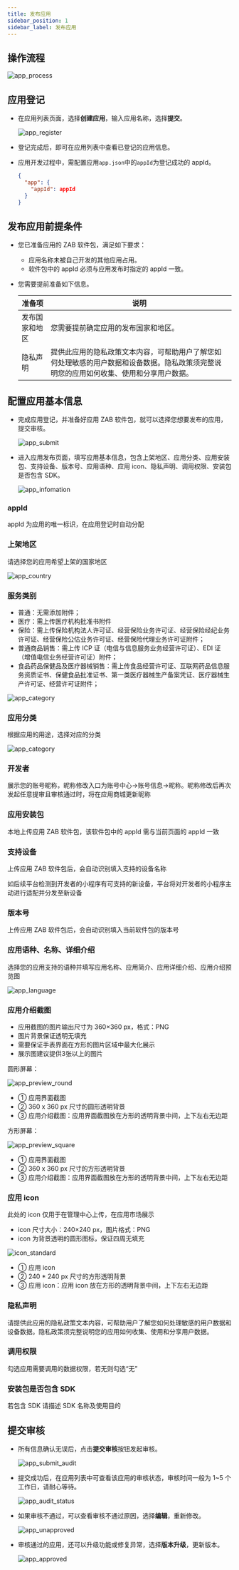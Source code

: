 ```yaml
---
title: 发布应用
sidebar_position: 1
sidebar_label: 发布应用
---
```


## 操作流程

![app_process](/img/docs/distribute/app_process.png)

## 应用登记

- 在应用列表页面，选择**创建应用**，输入应用名称，选择**提交**。

  ![app_register](/img/docs/distribute/app_register.png)

- 登记完成后，即可在应用列表中查看已登记的应用信息。
- 应用开发过程中，需配置应用`app.json`中的`appId`为登记成功的 appId。

  ```json
  {
    "app": {
      "appId": appId
    }
  }
  ```

## 发布应用前提条件

- 您已准备应用的 ZAB 软件包，满足如下要求：
  - 应用名称未被自己开发的其他应用占用。
  - 软件包中的 appId 必须与应用发布时指定的 appId 一致。
- 您需要提前准备如下信息。

  | 准备项         | 说明                                                                                                                                     |
  | -------------- | ---------------------------------------------------------------------------------------------------------------------------------------- |
  | 发布国家和地区 | 您需要提前确定应用的发布国家和地区。                                                                                                     |
  | 隐私声明       | 提供此应用的隐私政策文本内容，可帮助用户了解您如何处理敏感的用户数据和设备数据。隐私政策须完整说明您的应用如何收集、使用和分享用户数据。 |

## 配置应用基本信息

- 完成应用登记，并准备好应用 ZAB 软件包，就可以选择您想要发布的应用，提交审核。

  ![app_submit](/img/docs/distribute/app_submit.png)

- 进入应用发布页面，填写应用基本信息，包含上架地区、应用分类、应用安装包、支持设备、版本号、应用语种、应用 icon、隐私声明、调用权限、安装包是否包含 SDK。

  ![app_infomation](/img/docs/distribute/app_infomation.png)

### appId

appId 为应用的唯一标识，在应用登记时自动分配

### 上架地区

请选择您的应用希望上架的国家地区

![app_country](/img/docs/distribute/app_country.png)

### 服务类别

- 普通：无需添加附件；
- 医疗：需上传医疗机构批准书附件
- 保险：需上传保险机构法人许可证、经营保险业务许可证、经营保险经纪业务许可证、经营保险公估业务许可证、经营保险代理业务许可证附件；
- 普通商品销售：需上传 ICP 证（电信与信息服务业务经营许可证）、EDI 证（增值电信业务经营许可证）附件；
- 食品药品保健品及医疗器械销售：需上传食品经营许可证、互联网药品信息服务资质证书、保健食品批准证书、第一类医疗器械生产备案凭证、医疗器械生产许可证、经营许可证附件；

![app_category](/img/docs/distribute/app_category.jpg)

### 应用分类

根据应用的用途，选择对应的分类

![app_category](/img/docs/distribute/app_cate.jpg)

### 开发者

展示您的账号昵称，昵称修改入口为账号中心->账号信息->昵称。昵称修改后再次发起任意提审且审核通过时，将在应用商城更新昵称

### 应用安装包

本地上传应用 ZAB 软件包，该软件包中的 appId 需与当前页面的 appId 一致

### 支持设备

上传应用 ZAB 软件包后，会自动识别填入支持的设备名称

如后续平台检测到开发者的小程序有可支持的新设备，平台将对开发者的小程序主动进行适配并分发至新设备

### 版本号

上传应用 ZAB 软件包后，会自动识别填入当前软件包的版本号

### 应用语种、名称、详细介绍

选择您的应用支持的语种并填写应用名称、应用简介、应用详细介绍、应用介绍预览图

![app_language](/img/docs/distribute/app_language.png)

### 应用介绍截图

- 应用截图的图片输出尺寸为 360×360 px，格式：PNG
- 图片背景保证透明无填充
- 需要保证手表界面在方形的图片区域中最大化展示
- 展示图建议提供3张以上的图片

圆形屏幕：

![app_preview_round](/img/docs/distribute/app_preview_round.png)

- ① 应用界面截图
- ② 360 x 360 px 尺寸的圆形透明背景
- ③ 应用介绍截图：应用界面截图放在方形的透明背景中间，上下左右无边距

方形屏幕：

![app_preview_square](/img/docs/distribute/app_preview_square.png)

- ① 应用界面截图
- ② 360 x 360 px 尺寸的方形透明背景
- ③ 应用介绍截图：应用界面截图放在方形的透明背景中间，上下左右无边距

### 应用 icon

此处的 icon 仅用于在管理中心上传，在应用市场展示

- icon 尺寸大小：240×240 px，图片格式：PNG
- icon 为背景透明的圆形图标，保证四周无填充

![icon_standard](/img/docs/distribute/icon_standard.png)

- ① 应用 icon
- ② 240 * 240 px 尺寸的方形透明背景
- ③ 应用 icon：应用 icon 放在方形的透明背景中间，上下左右无边距

### 隐私声明

请提供此应用的隐私政策文本内容，可帮助用户了解您如何处理敏感的用户数据和设备数据。隐私政策须完整说明您的应用如何收集、使用和分享用户数据。

### 调用权限

勾选应用需要调用的数据权限，若无则勾选“无”

### 安装包是否包含 SDK

若包含 SDK 请描述 SDK 名称及使用目的

## 提交审核

- 所有信息确认无误后，点击**提交审核**按钮发起审核。

  ![app_submit_audit](/img/docs/distribute/app_submit_audit.png)

- 提交成功后，在应用列表中可查看该应用的审核状态，审核时间一般为 1~5 个工作日，请耐心等待。

  ![app_audit_status](/img/docs/distribute/app_audit_status.png)

- 如果审核不通过，可以查看审核不通过原因，选择**编辑**，重新修改。

  ![app_unapproved](/img/docs/distribute/app_unapproved.png)

- 审核通过的应用，还可以升级功能或修复异常，选择**版本升级**，更新版本。

  ![app_approved](/img/docs/distribute/app_approved.png)
